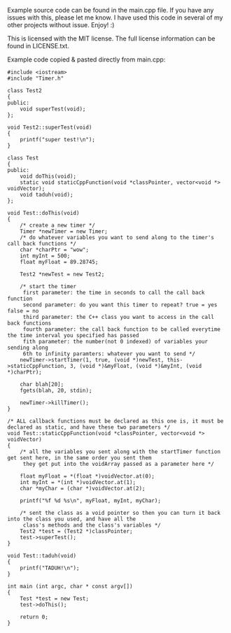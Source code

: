 Example source code can be found in the main.cpp file. If you have any issues with this, please let me know. I have used this code in several of my other projects without issue. Enjoy! :)

This is licensed with the MIT license. The full license information can be found in LICENSE.txt.

Example code copied & pasted directly from main.cpp:

	#include <iostream>
	#include "Timer.h"

	class Test2
	{
	public:
	    void superTest(void);
	};

	void Test2::superTest(void)
	{
	    printf("super test!\n");
	}

	class Test
	{
	public:
	    void doThis(void);
		static void staticCppFunction(void *classPointer, vector<void *> voidVector);
		void taduh(void);
	};

	void Test::doThis(void)
	{
		/* create a new timer */
	    Timer *newTimer = new Timer;
		/* do whatever variables you want to send along to the timer's call back functions */
	    char *charPtr = "wow";
		int myInt = 500;
		float myFloat = 89.28745;
    
	    Test2 *newTest = new Test2;
	
		/* start the timer
		 first parameter: the time in seconds to call the call back function
		 second parameter: do you want this timer to repeat? true = yes false = no
		 third parameter: the C++ class you want to access in the call back functions
		 fourth parameter: the call back function to be called everytime the time interval you specified has passed
		 fith parameter: the number(not 0 indexed) of variables your sending along
		 6th to infinity paramters: whatever you want to send */
	    newTimer->startTimer(1, true, (void *)newTest, this->staticCppFunction, 3, (void *)&myFloat, (void *)&myInt, (void *)charPtr);
    
	    char blah[20];
		fgets(blah, 20, stdin);
    
	    newTimer->killTimer();
	}

	/* ALL callback functions must be declared as this one is, it must be declared as static, and have these two parameters */
	void Test::staticCppFunction(void *classPointer, vector<void *> voidVector)
	{	
		/* all the variables you sent along with the startTimer function get sent here, in the same order you sent them
		 they get put into the voidArray passed as a parameter here */
	
		float myFloat = *(float *)voidVector.at(0);
		int myInt = *(int *)voidVector.at(1);
		char *myChar = (char *)voidVector.at(2);
    
	    printf("%f %d %s\n", myFloat, myInt, myChar);
    
		/* sent the class as a void pointer so then you can turn it back into the class you used, and have all the
		 class's methods and the class's variables */
	    Test2 *test = (Test2 *)classPointer;
		test->superTest();
	}

	void Test::taduh(void)
	{
		printf("TADUH!\n");
	}

	int main (int argc, char * const argv[]) 
	{
		Test *test = new Test;
	    test->doThis();
	
	    return 0;
	}